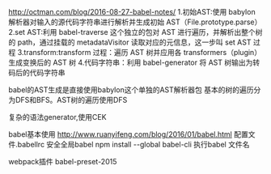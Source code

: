 

http://octman.com/blog/2016-08-27-babel-notes/
1.初始AST:使用 babylon 解析器对输入的源代码字符串进行解析并生成初始 AST（File.prototype.parse）
2.set AST:利用 babel-traverse 这个独立的包对 AST 进行遍历，并解析出整个树的 path，通过挂载的 metadataVisitor 读取对应的元信息，这一步叫 set AST 过程
3.transform:transform 过程：遍历 AST 树并应用各 transformers（plugin） 生成变换后的 AST 树
4.代码字符串：利用 babel-generator 将 AST 树输出为转码后的代码字符串


babel的AST生成是直接使用babylon这个单独的AST解析器包
基本的树的遍历分为DFS和BFS。AST树的遍历使用DFS


复杂的语法generator,使用CEK




babel基本使用
http://www.ruanyifeng.com/blog/2016/01/babel.html
配置文件.babellrc
安全全局babel npm install --global babel-cli
执行babel 文件名

webpack插件
babel-preset-2015
